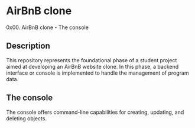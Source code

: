 # AirBnB clone

0x00. AirBnB clone - The console

## Description

This repository represents the foundational phase of a student project aimed at developing an AirBnB website clone. In this phase, a backend interface or console is implemented to handle the management of program data.

## The console

The console offers command-line capabilities for creating, updating, and deleting objects.
